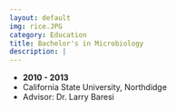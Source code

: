 ```yaml
---
layout: default
img: rice.JPG
category: Education
title: Bachelor's in Microbiology
description: |
---
```


* __2010 - 2013__
* California State University, Northdidge
* Advisor: Dr. Larry Baresi



